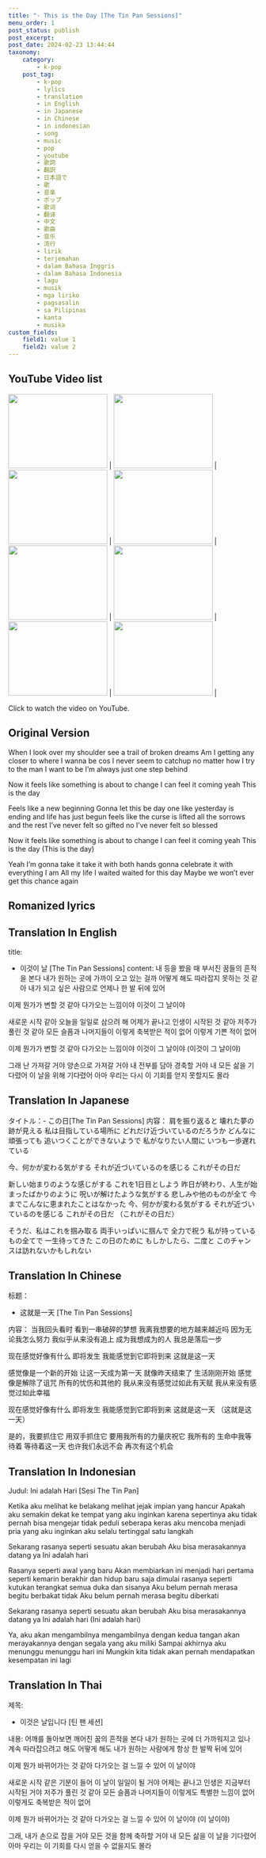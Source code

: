 ```yaml
---
title: "- This is the Day [The Tin Pan Sessions]"
menu_order: 1
post_status: publish
post_excerpt: 
post_date: 2024-02-23 13:44:44
taxonomy:
    category:
        - k-pop
    post_tag:
        - k-pop
        - lylics
        - translation
        - in English
        - in Japanese
        - in Chinese
        - in indonesian
        - song
        - music
        - pop
        - youtube
        - 歌詞
        - 翻訳
        - 日本語で
        - 歌
        - 音楽
        - ポップ
        - 歌词
        - 翻译
        - 中文
        - 歌曲
        - 音乐
        - 流行
        - lirik
        - terjemahan
        - dalam Bahasa Inggris
        - dalam Bahasa Indonesia
        - lagu
        - musik
        - mga liriko
        - pagsasalin
        - sa Pilipinas
        - kanta
        - musika
custom_fields:
    field1: value 1
    field2: value 2
---
```


## YouTube Video list
 [<img src='http://img.youtube.com/vi/vtl9wK-PmRc/0.jpg' width='200' height='150'>](https://youtu.be/vtl9wK-PmRc) | [<img src='http://img.youtube.com/vi/hnxAlIY3NpE/0.jpg' width='200' height='150'>](https://youtu.be/hnxAlIY3NpE) | [<img src='http://img.youtube.com/vi/oa0gvkSBLJ0/0.jpg' width='200' height='150'>](https://youtu.be/oa0gvkSBLJ0) | [<img src='http://img.youtube.com/vi/MpKQYlASkzE/0.jpg' width='200' height='150'>](https://youtu.be/MpKQYlASkzE) | [<img src='http://img.youtube.com/vi/DFdiHnnVmHA/0.jpg' width='200' height='150'>](https://youtu.be/DFdiHnnVmHA) |
 [<img src='http://img.youtube.com/vi/iQSq9jd_hBE/0.jpg' width='200' height='150'>](https://youtu.be/iQSq9jd_hBE) | [<img src='http://img.youtube.com/vi/xIQyL-31iEw/0.jpg' width='200' height='150'>](https://youtu.be/xIQyL-31iEw) | [<img src='http://img.youtube.com/vi/ry1XYLkWed4/0.jpg' width='200' height='150'>](https://youtu.be/ry1XYLkWed4) |

Click to watch the video on YouTube.
## Original Version
When I look over my shoulder
see a trail of broken dreams
Am I getting any closer
to where I wanna be
cos I never seem to catchup
no matter how I try
to the man I want to be
I’m always just one step behind

Now it feels like something
is about to change
I can feel it coming yeah
This is the day

Feels like a new beginning
Gonna let this be day one
like yesterday is ending
and life has just begun
feels like the curse is lifted
all the sorrows and the rest
I’ve never felt so gifted no
I’ve never felt so blessed

Now it feels like something
is about to change
I can feel it coming yeah
This is the day
(This is the day)

Yeah I’m gonna take it
take it with both hands
gonna celebrate it
with everything I am
All my
life I waited
waited for this day
Maybe we won’t ever
get this chance again
## Romanized lyrics

## Translation In English
title:  
- 이것이 날 [The Tin Pan Sessions]
content:
내 등을 봤을 때
부서진 꿈들의 흔적을 본다
내가 원하는 곳에
가까이 오고 있는 걸까
어떻게 해도 따라잡지 못하는 것 같아
내가 되고 싶은 사람으로
언제나 한 발 뒤에 있어

이제 뭔가가 변할 것 같아
다가오는 느낌이야
이것이 그 날이야

새로운 시작 같아
오늘을 일일로 삼으려 해
어제가 끝나고
인생이 시작된 것 같아
저주가 풀린 것 같아
모든 슬픔과 나머지들이
이렇게 축복받은 적이 없어
이렇게 기쁜 적이 없어

이제 뭔가가 변할 것 같아
다가오는 느낌이야
이것이 그 날이야
(이것이 그 날이야)

그래 난 가져갈 거야
양손으로 가져갈 거야
내 전부를 담아
경축할 거야
내 모든
삶을 기다렸어
이 날을 위해 기다렸어
아마 우리는
다시 이 기회를 얻지 못할지도 몰라
## Translation In Japanese
タイトル：- この日[The Tin Pan Sessions]
内容：
肩を振り返ると
壊れた夢の跡が見える
私は目指している場所に
どれだけ近づいているのだろうか
どんなに頑張っても
追いつくことができないようで
私がなりたい人間に
いつも一歩遅れている

今、何かが変わる気がする
それが近づいているのを感じる
これがその日だ

新しい始まりのような感じがする
これを1日目としよう
昨日が終わり、人生が始まったばかりのように
呪いが解けたような気がする
悲しみや他のものが全て
今までこんなに恵まれたことはなかった
今、何かが変わる気がする
それが近づいているのを感じる
これがその日だ
（これがその日だ）

そうだ、私はこれを掴み取る
両手いっぱいに掴んで
全力で祝う
私が持っているもの全てで
一生待ってきた
この日のために
もしかしたら、二度と
このチャンスは訪れないかもしれない
## Translation In Chinese
标题：
- 这就是一天 [The Tin Pan Sessions]

内容：
当我回头看时
看到一串破碎的梦想
我离我想要的地方越来越近吗
因为无论我怎么努力
我似乎从来没有追上
成为我想成为的人
我总是落后一步

现在感觉好像有什么
即将发生
我能感觉到它即将到来
这就是这一天

感觉像是一个新的开始
让这一天成为第一天
就像昨天结束了
生活刚刚开始
感觉像是解除了诅咒
所有的忧伤和其他的
我从来没有感觉过如此有天赋
我从来没有感觉过如此幸福

现在感觉好像有什么
即将发生
我能感觉到它即将到来
这就是这一天
（这就是这一天）

是的，我要抓住它
用双手抓住它
要用我所有的力量庆祝它
我所有的
生命中我等待着
等待着这一天
也许我们永远不会
再次有这个机会
## Translation In Indonesian
Judul: Ini adalah Hari [Sesi The Tin Pan]

Ketika aku melihat ke belakang
melihat jejak impian yang hancur
Apakah aku semakin dekat
ke tempat yang aku inginkan
karena sepertinya aku tidak pernah bisa mengejar
tidak peduli seberapa keras aku mencoba
menjadi pria yang aku inginkan
aku selalu tertinggal satu langkah

Sekarang rasanya seperti sesuatu
akan berubah
Aku bisa merasakannya datang ya
Ini adalah hari

Rasanya seperti awal yang baru
Akan membiarkan ini menjadi hari pertama
seperti kemarin berakhir
dan hidup baru saja dimulai
rasanya seperti kutukan terangkat
semua duka dan sisanya
Aku belum pernah merasa begitu berbakat tidak
Aku belum pernah merasa begitu diberkati

Sekarang rasanya seperti sesuatu
akan berubah
Aku bisa merasakannya datang ya
Ini adalah hari
(Ini adalah hari)

Ya, aku akan mengambilnya
mengambilnya dengan kedua tangan
akan merayakannya
dengan segala yang aku miliki
Sampai akhirnya
aku menunggu
menunggu hari ini
Mungkin kita tidak akan pernah
mendapatkan kesempatan ini lagi
## Translation In Thai
제목: 
- 이것은 날입니다 [틴 팬 세션]

내용:
어깨를 돌아보면
깨어진 꿈의 흔적을 본다
내가 원하는 곳에
더 가까워지고 있나
계속 따라잡으려고 해도
어떻게 해도
내가 원하는 사람에게
항상 한 발짝 뒤에 있어

이제 뭔가 바뀌어가는 것 같아
다가오는 걸 느낄 수 있어
이 날이야

새로운 시작 같은 기분이 들어
이 날이 일일이 될 거야
어제는 끝나고
인생은 지금부터 시작된 거야
저주가 풀린 것 같아
모든 슬픔과 나머지들이
이렇게도 특별한 느낌이 없어
이렇게도 축복받은 적이 없어

이제 뭔가 바뀌어가는 것 같아
다가오는 걸 느낄 수 있어
이 날이야
(이 날이야)

그래, 내가 손으로 잡을 거야
모든 것을 함께 축하할 거야
내 모든 삶을
이 날을 기다렸어
아마 우리는 이 기회를
다시 얻을 수 없을지도 몰라
